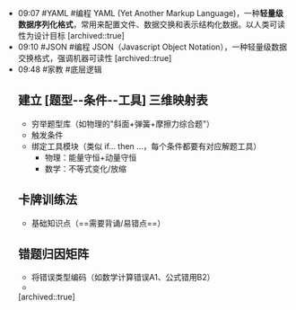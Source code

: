 
- 09:07 
	#YAML #编程 
	YAML (Yet Another Markup Language)，一种**轻量级数据序列化格式**，常用来配置文件、数据交换和表示结构化数据。以人类可读性为设计目标  [archived::true]
- 09:10 
	#JSON #编程 
	JSON（Javascript Object Notation），一种轻量级数据交换格式，强调机器可读性  [archived::true]
- 09:48 
	#家教 #底层逻辑
	## 建立 \[题型--条件--工具] 三维映射表 
	- 穷举题型库（如物理的"斜面+弹簧+摩擦力综合题"）
	- 触发条件
	- 绑定工具模块（类似 if... then ...，每个条件都要有对应解题工具）
		- 物理：能量守恒+动量守恒
		- 数学：不等式变化/放缩
	## 卡牌训练法 
	- 基础知识点（==需要背诵/易错点==）
	## 错题归因矩阵
	- 将错误类型编码（如数学计算错误A1、公式错用B2）
	-  
	[archived::true]